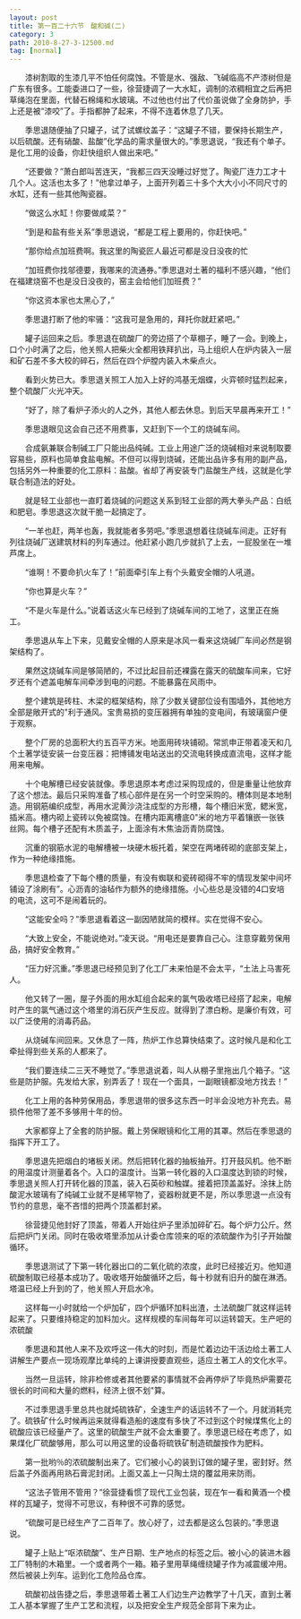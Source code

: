 ```yaml
---
layout: post
title: 第一百二十六节　酸和碱(二)
category: 3
path: 2010-8-27-3-12500.md
tag: [normal]
---
```


　　漆树割取的生漆几平不怕任何腐蚀。不管是水、强敌、飞碱临高不产漆树但是广东有很多。工能委进口了一些，徐营捷调了一大水缸，调制的浓稠相宜之后再把草绳泡在里面，代替石棉绳和水玻璃。不过他也付出了代价虽说做了全身防护，手上还是被“漆咬”了。手指都肿了起来，不得不连着休息了几天。

　　季思退随便抽了只罐子，试了试螺纹盖子：“这罐子不错，要保持长期生产，以后硫酸。还有硝酸、盐酸”化学品的需求量很大的。”季思退说，“我还有个单子。是化工用的设备，你赶快组织人做出来吧。”

　　“还要做？”萧白郎叫苦连天，“我都三四天没睡过好觉了。陶瓷厂连力工才十几个人。这活也太多了！”他拿过单子，上面开列着三十多个大大小小不同尺寸的水缸，还有一些其他陶瓷器。

　　“做这么水缸！你要做咸菜？”

　　“到是和盐有些关系”季思退说，“都是工程上要用的，你赶快吧。”

　　“那你给点加班费啊。我这里的陶瓷匠人最近可都是没日没夜的忙

　　“加班费你找邬德要，我哪来的流通券。”季思退对土著的福利不感兴趣，“他们在福建烧窑不也是没日没夜的，窑主会给他们加班费？”

　　“你这资本家也太黑心了，”

　　季思退打断了他的牢骚：“这我可是急用的，拜托你就赶紧吧。”

　　罐子运回来之后。季思退在硫酸厂的旁边搭了个草棚子，睡了一会。到晚上，口个小时满了之后，他关照人把柴火全都用铁拜扒出，马上组织人在炉内装入一层和矿石差不多大校的碎石，然后在四个炉膛内装入木柴点火。

　　看到火势已大。季思退关照工人加入上好的鸿基无烟蝶，火弈顿时猛烈起来，整个硫酸厂火光冲天。

　　“好了，除了看炉子添火的人之外，其他人都去休息。到后天早晨再来开工！”

　　季思退眼见这会自己还不用费事，又赶到下一个工的烧碱车间。

　　合成氨兼联合制碱工厂只能出品纯碱。工业上用途广泛的烧碱相对来说制取要容易些，原料也简单食盐电解。不但可以得到烧碱，还能出品许多有用的副产品，包括另外一种重要的化工原料：盐酸。省却了再安装专门盐酸生产线，这就是化学联合制造法的好处。

　　就是轻工业部也一直盯着烧碱的问题这关系到轻工业部的两大拳头产品：白纸和肥皂。季思退这次就干脆一起搞定了。

　　“一羊也赶，两羊也轰，我就能者多劳吧。”季思退想着往烧碱车间走。正好有列往烧碱厂送建筑材料的列车通过。他赶紧小跑几步就扒了上去，一屁股坐在一堆芦席上。

　　“谁啊！不要命扒火车了！”前面牵引车上有个头戴安全帽的人吼道。

　　“你也算是火车？”

　　“不是火车是什么。”说着话这火车已经到了烧碱车间的工地了，这里正在施工。

　　季思退从车上下来，见戴安全帽的人原来是冰风一看来这烧碱厂车间必然是钢架结构了。

　　果然这烧碱车间是够简陋的，不过比起目前还裸露在露天的硫酸车间来，它好歹还有个遮盖电解车间牵涉到电的问题。不能暴露在风雨中。

　　整个建筑是砖柱、木梁的框架结构，除了少数关键部位设有围墙外，其他地方全部是敞开式的"利于通风。宝贵易损的变压器拥有单独的变电间，有玻璃窗户便于观察。

　　整个厂房的总面积大约五百平方米。地面用砖块铺砌。常凯申正带着凌天和几个土著学徒安装一台变压器：把博铺发电站送出的交流电转换成直流电，这样才能用来电解。

　　十个电解槽已经安装就像。季思退原本考虑过采购现成的，但是重量让他放弃了这个想法。最后只采购准备了核心部件是在另一个时空采购的。槽体则是本地制造。用钢筋编织成型，再用水泥黄沙浇注成型的方形槽，每个槽旧米宽，鳃米宽，插米高。槽内砌上瓷砖以免被腐蚀。在槽内距离槽底0"米的地方平着镶嵌一张铁丝网。每个槽子还配有木质盖子，上面涂有木焦油沥青防腐蚀。

　　沉重的钢筋水泥的电解槽被一块硬木板托着，架空在两堵砖砌的底部支架上，作为一种绝缘措施。

　　季思退检查了下每个槽的质量，有没有蜘联和瓷砖砌得不牢的情现发架中间坏铺设了涂刷有”。心沥青的油毡作为额外的绝缘措施。小心些总是没错的4口安培的电流，这可不是闹着玩的。

　　“这能安全吗？”季思退看着这一副因陋就简的模样。实在觉得不安心。

　　“大致上安全，不能说绝对。”凌天说。“用电还是要靠自己心。注意穿戴劳保用品，搞好安全教育。”

　　“压力好沉重。”季思退已经预见到了化工厂未来怕是不会太平，“土法上马害死人。

　　他又转了一圈，屋子外面的用水缸组合起来的氯气吸收塔已经搭了起来，电解时产生的氯气通过这个塔里的消石灰产生反应。就得到了漂白粉。是廉价有效，可以广泛使用的消毒药品。

　　从烧碱车间回来。又休息了一阵，热炉工作总算快结束了。这时候凡是和化工牵扯得到些关系的人都来了。

　　“我们要连续二三天不睡觉了。”季思退说着，叫人从棚子里拖出几个箱子。“这些是防护服。先发给大家，别弄丢了！现在一个面具，一副眼镜都没地方找去！”

　　化工上用的各种劳保用品，季思退带的很多这东西一时半会没地方补充去。易损件他带了差不多够用十年的份。

　　大家都穿上了全套的防护服。戴上劳保眼镜和化工用的其罩。然后在季思退的指挥下开工了。

　　季思退先把烟白的堵板关闭。然后把转化器的抽板抽开。打开鼓风机。他不断的用温度计测量着各个。入口的温度计。当第一转化器的入口温度达到锁的时候，季思退关照人打开转化器的顶盖，装入石英砂和触媒。接着把顶盖盖好。涂抹上防酸泥水玻璃有了纯碱工业就不是稀罕物了，瓷器粉就更不是，所以季思退一点没有节约的意思，毫不吝惜的把两个顶盖都封紧。

　　徐营捷见他封好了顶盖，带着人开始往炉子里添加碎矿石。每个炉力公斤。然后把炉门关闭。同时在吸收塔里添加从计委仓库领来的呕的浓硫酸作为引子开始酸循环。

　　季思退测试了下第一转化器出口的二氧化硫的浓度，此时已经接近刃。他知道硫酸制取已经基本成功了。吸收塔开始酸循环之后，每十秒就有旧升的酸在淋洒。塔温已经上升到的了，他关照人开启水冷。

　　这样每一小时就给一个炉加矿，四个炉循环加料出渣，土法硫酸厂就这样运转起来了。只要维持稳定的加料加火。这样规模的车间每年可以运转碧天。生产吧的浓硫酸

　　季思退和其他人来不及欢呼这一伟大的时刻，而是忙着边边干活边给土著工人讲解生产要点一现场观摩比单纯的上课讲授要直观些，适应土著工人的文化水平。

　　当然一旦运转，除非检修或者其他要紧的事情就不会再停炉了毕竟热炉需要花很长的时间和大量的燃料，经济上很不划"算。

　　不过季思退手里总共也就炖硫铁矿，全速生产的话运转不了一个。月就消耗完了。硫铁矿什么时候再运来就得看造船的速度有多快了不过到这个时候煤焦化上的硫酸应该已经量产了。这里的硫酸生产就不会太重要了。季思退已经在考虑了，如果煤化厂硫酸够用，那么可以用这里的设备将硫铁矿制造硫酸按作为肥料。

　　第一批哟％的浓硫酸制出来了。它们被小心的装到订做的罐子里，密封好。然后盖子外面再用熟石膏泥封闭。上面又盖上一只陶土烧的覆盆用来防雨。

　　“这法子管用不管用？”徐营捷看惯了现代工业包装，现在乍一看和黄酒一个模样的瓦罐子，觉得不可思议，有种很不可靠的感觉。

　　“硫酸可是已经生产了二百年了。放心好了，过去都是这么包装的。”季思退说。

　　罐子上贴上“呕浓硫酸”、生产日期、生产地点的标签之后。被小心的装进木器工厂特制的木箱里。一个或者两个一箱。箱子里用草绳缠绕罐子作为减震缓冲用。然后被装上列车。运到化工危险品仓库。

　　硫酸初战告捷之后，季思退带着土著工人们边生产边教学了十几天，直到土著工人基本掌握了生产工艺和流程，以及把安全生产规范全部背下来为止。